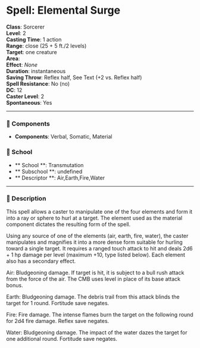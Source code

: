 
# Spell: Elemental Surge
**Class**: Sorcerer  
**Level**: 2  
**Casting Time**: 1 action  
**Range**: close (25 + 5 ft./2 levels)  
**Target**: one creature  
**Area**:   
**Effect**: _None_  
**Duration**: instantaneous  
**Saving Throw**: Reflex half, See Text (+2 vs. Reflex half)  
**Spell Resistance**: No (no)  
**DC**: 12  
**Caster Level**: 2  
**Spontaneous**: Yes

---

### 🔮 Components
- **Components**: Verbal, Somatic, Material

### 🏫 School
- ** School **: Transmutation
- ** Subschool **: undefined
- ** Descriptor **: Air,Earth,Fire,Water
---

### 📜 Description
This spell allows a caster to manipulate one of the four elements and form it into a ray or sphere to hurl at a target. The element used as the material component dictates the resulting form of the spell.

Using any source of one of the elements (air, earth, fire, water), the caster manipulates and magnifies it into a more dense form suitable for hurling toward a single target. It requires a ranged touch attack to hit and deals 2d6 + 1 hp damage per level (maximum +10, type listed below). Each element also has a secondary effect.

Air: Bludgeoning damage. If target is hit, it is subject to a bull rush attack from the force of the air. The CMB uses level in place of its base attack bonus.

Earth: Bludgeoning damage. The debris trail from this attack blinds the target for 1 round. Fortitude save negates.

Fire: Fire damage. The intense flames burn the target on the following round for 2d4 fire damage. Reflex save negates.

Water: Bludgeoning damage. The impact of the water dazes the target for one additional round. Fortitude save negates.
